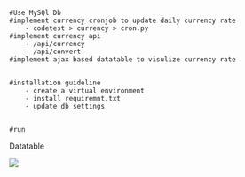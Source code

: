 ```
#Use MySQl Db
#implement currency cronjob to update daily currency rate
    - codetest > currency > cron.py
#implement currency api
    - /api/currency
    - /api/convert
#implement ajax based datatable to visulize currency rate


#installation guideline
    - create a virtual environment
    - install requiremnt.txt
    - update db settings


#run     

```
Datatable

<img src="https://github.com/SajalAhmed/django_code_test/blob/main/media/localhost_8000_.png" />
